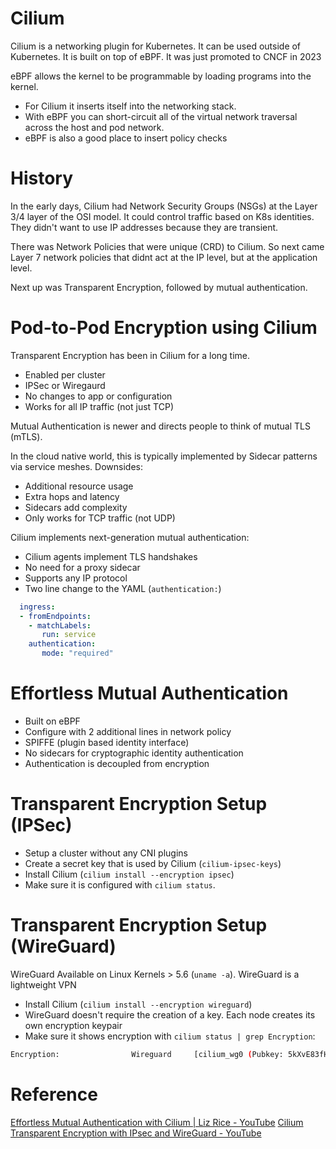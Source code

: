 # Cilium

Cilium is a networking plugin for Kubernetes. It can be used outside of Kubernetes. It is built on top of eBPF. It was just promoted to CNCF in 2023

eBPF allows the kernel to be programmable by loading programs into the kernel.

- For Cilium it inserts itself into the networking stack.
- With eBPF you can short-circuit all of the virtual network traversal across the host and pod network.
- eBPF is also a good place to insert policy checks

# History

In the early days, Cilium had Network Security Groups (NSGs) at the Layer 3/4 layer of the OSI model. It could control traffic based on K8s identities. They didn't want to use IP addresses because they are transient.

There was Network Policies that were unique (CRD) to Cilium. So next came Layer 7 network policies that didnt act at the IP level, but at the application level.

Next up was Transparent Encryption, followed by mutual authentication.

# Pod-to-Pod Encryption using Cilium

Transparent Encryption has been in Cilium for a long time.

- Enabled per cluster
- IPSec or Wiregaurd
- No changes to app or configuration
- Works for all IP traffic (not just TCP)

Mutual Authentication is newer and directs people to think of mutual TLS (mTLS).

In the cloud native world, this is typically implemented by Sidecar patterns via service meshes. Downsides:

- Additional resource usage
- Extra hops and latency
- Sidecars add complexity
- Only works for TCP traffic (not UDP)

Cilium implements next-generation mutual authentication:

- Cilium agents implement TLS handshakes
- No need for a proxy sidecar
- Supports any IP protocol
- Two line change to the YAML (`authentication:`)

```yaml
  ingress:
  - fromEndpoints:
    - matchLabels:
       run: service
    authentication:
       mode: "required"
```

# Effortless Mutual Authentication

- Built on eBPF
- Configure with 2 additional lines in network policy
- SPIFFE (plugin based identity interface)
- No sidecars for cryptographic identity authentication
- Authentication is decoupled from encryption

# Transparent Encryption Setup (IPSec)

- Setup a cluster without any CNI plugins
- Create a secret key that is used by Cilium (`cilium-ipsec-keys`)
- Install Cilium (`cilium install --encryption ipsec`)
- Make sure it is configured with `cilium status`.

# Transparent Encryption Setup (WireGuard)

WireGuard Available on Linux Kernels > 5.6 (`uname -a`). WireGuard is a lightweight VPN

- Install Cilium (`cilium install --encryption wireguard`)
- WireGuard doesn't require the creation of a key. Each node creates its own encryption keypair
- Make sure it shows encryption with `cilium status | grep Encryption`:

```sh
Encryption:                Wireguard     [cilium_wg0 (Pubkey: 5kXvE83fH124..., Port 51871, Peers: 3)]
```

# Reference

[Effortless Mutual Authentication with Cilium | Liz Rice - YouTube](https://www.youtube.com/watch?v=0t_lhV0fvQ8&t=16s)
[Cilium Transparent Encryption with IPsec and WireGuard - YouTube](https://www.youtube.com/watch?v=RAmJXsMeACU&t=22s)
